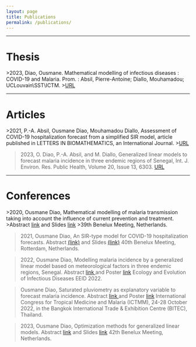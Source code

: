 ```yaml
---
layout: page
title: Publications
permalink: /publications/
---
```


---
<h1>Thesis</h1>
>2023, Diao, Ousmane. Mathematical modelling of infectious diseases : COVID-19 and Malaria.  Prom. : Absil, Pierre-Antoine; Diallo, Mouhamadou; UCLouvain\SST\ICTM.
><a href="http://hdl.handle.net/2078.1/277866">URL</a>

---
<h1>Articles</h1>
>2021, P.-A. Absil, Ousmane Diao, Mouhamadou Diallo, Assessment of COVID-19 hospitalization forecast from a simplified SIR model, article published in LETTERS IN BIOMATHEMATICS, an International Journal.
><a href="https://lettersinbiomath.journals.publicknowledgeproject.org/index.php/lib/article/view/403">URL</a>

>2023, O. Diao, P.-A. Absil, and M. Diallo, Generalized linear models to forecast
malaria incidence in three endemic regions of Senegal, Int. J. Environ. Res. Public Health, Volume 20, Issue 13, 6303.
><a href="https://www.mdpi.com/1660-4601/20/13/6303">URL</a>
  
---
<h1>Conferences</h1>
>2020, Ousmane Diao, Mathematical modelling of malaria transmission taking into account the influence of current prevention and treatment.
>Abstract <a href="https://www.dropbox.com/s/n451fxy7l2uns4r/main_benelux.pdf?dl=0&quot;">link</a> and Slides <a href="https://www.dropbox.com/s/soz1pnpa699tfm7/benelux%20presentation%20new.pdf?dl=0&quot;">link</a>
>39th Benelux Meeting, Netherlands.

>2021, Ousmane Diao, An SIR-type model for COVID-19 hospitalization forecasts.
>Abstract <a href="https://www.dropbox.com/s/b8anm6h2imxv1s4/Benelux_2021_abstract.pdf?dl=0&quot;">(link)</a> and Slides <a href="https://www.dropbox.com/s/zxo3vnoz583rmxw/Slides_benelux_2021_06_28.pdf?dl=0&quot;"> (link)</a>
>40th Benelux Meeting, Rotterdam, Netherlands.

>2022, Ousmane Diao, Modelling malaria incidence by a generalized linear model based on meteorological factors in three endemic regions, Senegal. 
>Abstract <a href="https://www.dropbox.com/s/omyzy7jxa6o3zmv/main_conf_eeid_2022_Atlanta_2022_03_14.pdf?dl=0&quot;"> link </a> and Poster <a href="https://www.dropbox.com/s/zywc8hnrb42oe6b/poster_Ousmane_EEID2022.pdf?dl=0&quot;"> link</a>
>Ecology and Evolution of Infectious Diseases EEID 2022.

>Ousmane Diao, Saturated pluviometry as explanatory variable to forecast malaria incidence.
>Abstract <a href="https://www.dropbox.com/s/joswvb0zpc73i5l/Abstract_ICTMM2022.pdf?dl=0;"> link </a> and Poster <a href="https://www.dropbox.com/s/sbcuo6fqluw70zo/Poster_ICTMM_2022.pdf?dl=0;"> link</a>
> International Congress for Tropical Medicine and Malaria (ICTMM), 24-28 October 2022, in the Bangkok International Trade & Exhibition Centre (BITEC), Thailand.

>2023, Ousmane Diao, Optimization methods for generalized linear models.
>Abstract <a href="https://www.dropbox.com/s/eu58jaizrh2w7nd/OusmaneDiao.pdf?dl=0">link</a> and Slides <a href="https://www.dropbox.com/s/b6x5fw646gimw83/Presentations_benelux_2023.pdf?dl=0">link</a>
>42th Benelux Meeting, Netherlands.









